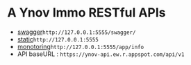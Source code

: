 # A Ynov Immo RESTful APIs

- [swagger](https://ynov-api.ew.r.appspot.com/swagger/)`http://127.0.0.1:5555/swagger/`
- [static](https://ynov-api.ew.r.appspot.com)`http://127.0.0.1:5555`
- [monotoring](https://ynov-api.ew.r.appspot.com/app/info)`http://127.0.0.1:5555/app/info`
- API baseURL : `https://ynov-api.ew.r.appspot.com/api/v1`

